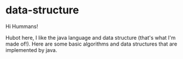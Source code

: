# data-structure

Hi Hummans!

Hubot here, I like the java language and data structure (that's what I'm made of!). Here are some basic algorithms and data structures that are implemented by java.
